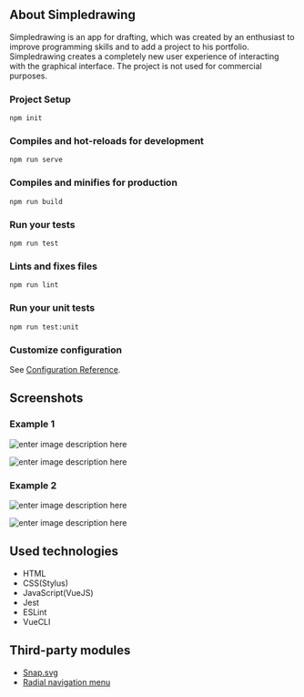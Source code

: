 ## About Simpledrawing
Simpledrawing is an app for drafting, which was created by an enthusiast to improve programming skills and to add a project to his portfolio. Simpledrawing creates a completely new user experience of interacting with the graphical interface. The project is not used for commercial purposes.

### Project Setup
```
npm init
```
### Compiles and hot-reloads for development
```
npm run serve
```
### Compiles and minifies for production
```
npm run build
```
### Run your tests
```
npm run test
```
### Lints and fixes files
```
npm run lint
```
### Run your unit tests
```
npm run test:unit
```
### Customize configuration

See  [Configuration Reference](https://cli.vuejs.org/config/).

## Screenshots

### Example 1
![enter image description here](https://lh3.googleusercontent.com/BMpGATTpVKO9fsMfV73MNL8KD1LUjEij9UwTefnWKplpZj-KdEPQ_cK661IWFIQXQmougwoirQTV "Example 1")

![enter image description here](https://lh3.googleusercontent.com/BQCariIvjMrne6YteXPmloxMOBSjhw0_Q_P2bHCrhZSh59ROuelEj_ahol_Ixh4bXS93nGaFWHSS "Example 1 with rails")

### Example 2

![enter image description here](https://lh3.googleusercontent.com/mFkw5k-N1knm_zzESftBl8j4_5_YkrC0KmoQxnOwDcYD7P2pd05rJOs_wRbsyepRv5bLkMXBDRR3 "Example 2")


![enter image description here](https://lh3.googleusercontent.com/U1QOlkbZsmOH4YF24TandfQKiqBeKJSOjw5nRRDobkx0th4iScX96LuCVNB3aTrJX7zBwLF5_nRC "Example 2 with rails")

## Used technologies

 - HTML
 - CSS(Stylus)
 - JavaScript(VueJS)
 - Jest
 - ESLint
 - VueCLI

## Third-party modules

 - [Snap.svg](https://www.npmjs.com/package/snapsvg)
 - [Radial navigation menu](https://github.com/artsorax/sl_radialnav_demo)
